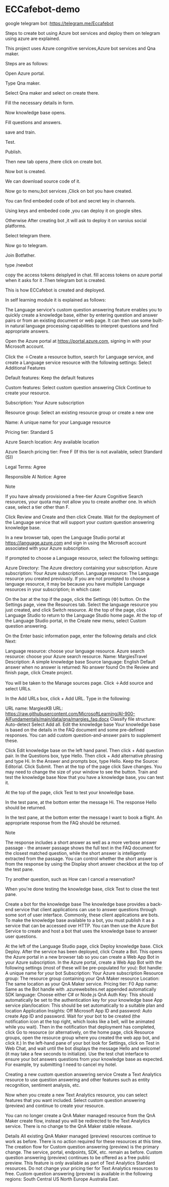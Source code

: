 # ECCafebot-demo
google telegram bot :https://telegram.me/Eccafebot



Steps to create bot using Azure bot services and deploy them on telegram using azure are explained.

This project uses Azure congnitive services,Azure bot services and Qna maker.

Steps are as follows:

Open Azure portal.

Type Qna maker.

Select Qna maker and select on create there.

Fill the necessary details in form.

Now knowledge base opens.

Fill questions and answers.

save and train.

Test.

Publish.

Then new tab opens ,there click on create bot.

Now bot is created.

We can download source code of it.

Now go to menu,bot services ,Click on bot you have created.

You can find embeded code of bot and secret key in channels.

Using keys and embeded code ,you can deploy it on google sites.

Otherwise After creating bot ,it will ask to deploy it on varoius social platforms.

Select telegram there.

Now go to telegram.

Join Botfather.

type /newbot

copy the access tokens deisplyed in chat.
fill access tokens on azure portal when it asks for it .Then telegram bot is created.

This is how ECCafebot is created and deployed.



In self learning module it is explained as follows:




The Language service's custom question answering feature enables you to quickly create a knowledge base, either by entering question and answer pairs or from an existing document or web page. It can then use some built-in natural language processing capabilities to interpret questions and find appropriate answers.

Open the Azure portal at https://portal.azure.com, signing in with your Microsoft account.

Click the ＋Create a resource button, search for Language service, and create a Language service resource with the following settings: Select Additional Features

Default features: Keep the default features

Custom features: Select custom question answering Click Continue to create your resource.

Subscription: Your Azure subscription

Resource group: Select an existing resource group or create a new one

Name: A unique name for your Language resource

Pricing tier: Standard S

Azure Search location: Any available location

Azure Search pricing tier: Free F (If this tier is not available, select Standard (S))

Legal Terms: Agree

Responsible AI Notice: Agree

 Note

If you have already provisioned a free-tier Azure Cognitive Search resources, your quota may not allow you to create another one. In which case, select a tier other than F.

Click Review and Create and then click Create. Wait for the deployment of the Language service that will support your custom question answering knowledge base.

In a new browser tab, open the Language Studio portal at https://language.azure.com and sign in using the Microsoft account associated with your Azure subscription.

If prompted to choose a Language resource, select the following settings:

Azure Directory: The Azure directory containing your subscription.
Azure subscription: Your Azure subscription.
Language resource: The Language resource you created previously.
If you are not prompted to choose a language resource, it may be because you have multiple Language resources in your subscription; in which case:

On the bar at the top if the page, click the Settings (⚙) button.
On the Settings page, view the Resources tab.
Select the language resource you just created, and click Switch resource.
At the top of the page, click Language Studio to return to the Language Studio home page.
At the top of the Language Studio portal, in the Create new menu, select Custom question answering.

On the Enter basic information page, enter the following details and click Next:

Language resource: choose your language resource.
Azure search resource: choose your Azure search resource.
Name: MargiesTravel
Description: A simple knowledge base
Source language: English
Default answer when no answer is returned: No answer found
On the Review and finish page, click Create project.

You will be taken to the Manage sources page. Click ＋Add source and select URLs.

In the Add URLs box, click + Add URL. Type in the following:

URL name: MargiesKB
URL: https://raw.githubusercontent.com/MicrosoftLearning/AI-900-AIFundamentals/main/data/qna/margies_faq.docx
Classify file structure: Auto-detect Select Add all.
Edit the knowledge base
Your knowledge base is based on the details in the FAQ document and some pre-defined responses. You can add custom question-and-answer pairs to supplement these.

Click Edit knowledge base on the left hand panel. Then click + Add question pair.
In the Questions box, type Hello. Then click + Add alternative phrasing and type Hi.
In the Answer and prompts box, type Hello. Keep the Source: Editorial.
Click Submit. Then at the top of the page click Save changes. You may need to change the size of your window to see the button.
Train and test the knowledge base
Now that you have a knowledge base, you can test it.

At the top of the page, click Test to test your knowledge base.

In the test pane, at the bottom enter the message Hi. The response Hello should be returned.

In the test pane, at the bottom enter the message I want to book a flight. An appropriate response from the FAQ should be returned.

 Note

The response includes a short answer as well as a more verbose answer passage - the answer passage shows the full text in the FAQ document for the closest matched question, while the short answer is intelligently extracted from the passage. You can control whether the short answer is from the response by using the Display short answer checkbox at the top of the test pane.

Try another question, such as How can I cancel a reservation?

When you're done testing the knowledge base, click Test to close the test pane.

Create a bot for the knowledge base
The knowledge base provides a back-end service that client applications can use to answer questions through some sort of user interface. Commonly, these client applications are bots. To make the knowledge base available to a bot, you must publish it as a service that can be accessed over HTTP. You can then use the Azure Bot Service to create and host a bot that uses the knowledge base to answer user questions.

At the left of the Language Studio page, click Deploy knowledge base. Click Deploy.
After the service has been deployed, click Create a Bot. This opens the Azure portal in a new browser tab so you can create a Web App Bot in your Azure subscription.
In the Azure portal, create a Web App Bot with the following settings (most of these will be pre-populated for you):
Bot handle: A unique name for your bot
Subscription: Your Azure subscription
Resource group: The resource group containing your QnA Maker resource
Location: The same location as your QnA Maker service.
Pricing tier: F0
App name: Same as the Bot handle with .azurewebsites.net appended automatically
SDK language: Choose either C# or Node.js
QnA Auth Key: This should automatically be set to the authentication key for your knowledge base
App service plan/location: This should be set automatically to a suitable plan and location
Application Insights: Off
Microsoft App ID and password: Auto create App ID and password.
Wait for your bot to be created (the notification icon at the top right, which looks like a bell, will be animated while you wait). Then in the notification that deployment has completed, click Go to resource (or alternatively, on the home page, click Resource groups, open the resource group where you created the web app bot, and click it.)
In the left-hand pane of your bot look for Settings, click on Test in Web Chat, and wait until the bot displays the message Hello and welcome! (it may take a few seconds to initialize).
Use the test chat interface to ensure your bot answers questions from your knowledge base as expected. For example, try submitting I need to cancel my hotel.



Creating a new custom question answering service
Create a Text Analytics resource to use question answering and other features such as entity recognition, sentiment analysis, etc.

Now when you create a new Text Analytics resource, you can select features that you want included. Select custom question answering (preview) and continue to create your resource.



You can no longer create a QnA Maker managed resource from the QnA Maker create flow, instead you will be redirected to the Text Analytics service. There is no change to the QnA Maker stable release.



Details
All existing QnA Maker managed (preview) resources continue to work as before. There is no action required for these resources at this time.
The creation flow for Custom question answering (preview) is the primary change. The service, portal, endpoints, SDK, etc. remain as before.
Custom question answering (preview) continues to be offered as a free public preview. This feature is only available as part of Text Analytics Standard resources. Do not change your pricing tier for Text Analytics resources to free.
Custom question answering (preview) is available in the following regions:
South Central US
North Europe
Australia East.
